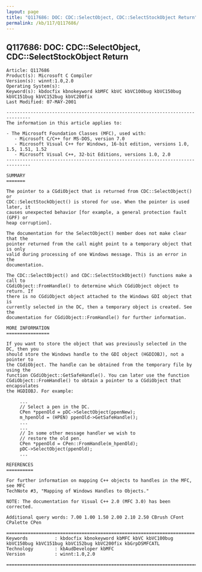 ```yaml
---
layout: page
title: "Q117686: DOC: CDC::SelectObject, CDC::SelectStockObject Return"
permalink: /kb/117/Q117686/
---
```


## Q117686: DOC: CDC::SelectObject, CDC::SelectStockObject Return

	Article: Q117686
	Product(s): Microsoft C Compiler
	Version(s): winnt:1.0,2.0
	Operating System(s): 
	Keyword(s): kbdocfix kbnokeyword kbMFC kbVC kbVC100bug kbVC150bug kbVC151bug kbVC152bug kbVC200fix
	Last Modified: 07-MAY-2001
	
	-------------------------------------------------------------------------------
	The information in this article applies to:
	
	- The Microsoft Foundation Classes (MFC), used with:
	   - Microsoft C/C++ for MS-DOS, version 7.0 
	   - Microsoft Visual C++ for Windows, 16-bit edition, versions 1.0, 1.5, 1.51, 1.52 
	   - Microsoft Visual C++, 32-bit Editions, versions 1.0, 2.0 
	-------------------------------------------------------------------------------
	
	SUMMARY
	=======
	
	The pointer to a CGdiObject that is returned from CDC::SelectObject() or
	CDC::SelectStockObject() is stored for use. When the pointer is used later, it
	causes unexpected behavior [for example, a general protection fault (GPF) or
	heap corruption].
	
	The documentation for the SelectObject() member does not make clear that the
	pointer returned from the call might point to a temporary object that is only
	valid during processing of one Windows message. This is an error in the
	documentation.
	
	The CDC::SelectObject() and CDC::SelectStockObject() functions make a call to
	CGdiObject::FromHandle() to determine which CGdiObject object to return. If
	there is no CGdiObject object attached to the Windows GDI object that is
	currently selected in the DC, then a temporary object is created. See the
	documentation for CGdiObject::FromHandle() for further information.
	
	MORE INFORMATION
	================
	
	If you want to store the object that was previously selected in the DC, then you
	should store the Windows handle to the GDI object (HGDIOBJ), not a pointer to
	the CGdiObject. The handle can be obtained from the temporary file by using the
	function CGdiObject::GetSafeHandle(). You can later use the function
	CGdiObject::FromHandle() to obtain a pointer to a CGdiObject that encapsulates
	the HGDIOBJ. For example:
	
	     ...
	     // Select a pen in the DC.
	     CPen *ppenOld = pDC->SelectObject(ppenNew);
	     m_hpenOld = (HPEN) ppenOld->GetSafeHandle();
	     ...
	     ...
	     // In some other message handler we wish to
	     // restore the old pen.
	     CPen *ppenOld = CPen::FromHandle(m_hpenOld);
	     pDC->SelectObject(ppenOld);
	     ...
	
	REFERENCES
	==========
	
	For further information on mapping C++ objects to handles in the MFC, see MFC
	TechNote #3, "Mapping of Windows Handles to Objects."
	
	NOTE: The documentation for Visual C++ 2.0 (MFC 3.0) has been corrected.
	
	Additional query words: 7.00 1.00 1.50 2.00 2.10 2.50 CBrush CFont CPalette CPen
	
	======================================================================
	Keywords          : kbdocfix kbnokeyword kbMFC kbVC kbVC100bug kbVC150bug kbVC151bug kbVC152bug kbVC200fix kbGrpDSMFCATL 
	Technology        : kbAudDeveloper kbMFC
	Version           : winnt:1.0,2.0
	
	=============================================================================
	
